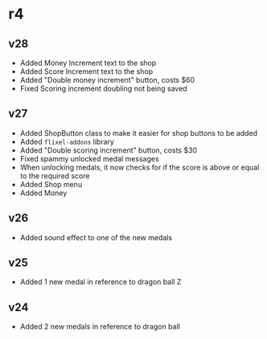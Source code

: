 # r4
## v28
- Added Money Increment text to the shop
- Added Score Increment text to the shop
- Added "Double money increment" button, costs $60
- Fixed Scoring increment doubling not being saved
## v27
- Added ShopButton class to make it easier for shop buttons to be added
- Added `flixel-addons` library
- Added "Double scoring increment" button, costs $30
- Fixed spammy unlocked medal messages
- When unlocking medals, it now checks for if the score is above or equal to the required score
- Added Shop menu
- Added Money
## v26
- Added sound effect to one of the new medals
## v25
- Added 1 new medal in reference to dragon ball Z
## v24
- Added 2 new medals in reference to dragon ball